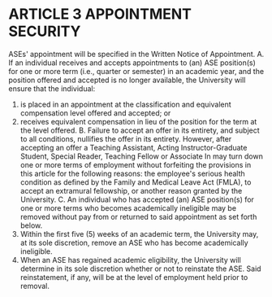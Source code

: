 # ARTICLE 3 APPOINTMENT SECURITY 

ASEs' appointment will be specified in the Written Notice of Appointment.
A. If an individual receives and accepts appointments to (an) ASE position(s) for one or more term (i.e., quarter or semester) in an academic year, and the position offered and accepted is no longer available, the University will ensure that the individual:

1. is placed in an appointment at the classification and equivalent compensation level offered and accepted; or
2. receives equivalent compensation in lieu of the position for the term at the level offered.
B. Failure to accept an offer in its entirety, and subject to all conditions, nullifies the offer in its entirety. However, after accepting an offer a Teaching Assistant, Acting Instructor-Graduate Student, Special Reader, Teaching Fellow or Associate In may turn down one or more terms of employment without forfeiting the provisions in this article for the following reasons: the employee's serious health condition as defined by the Family and Medical Leave Act (FMLA), to accept an extramural fellowship, or another reason granted by the University.
C. An individual who has accepted (an) ASE position(s) for one or more terms who becomes academically ineligible may be removed without pay from or returned to said appointment as set forth below.
3. Within the first five (5) weeks of an academic term, the University may, at its sole discretion, remove an ASE who has become academically ineligible.
4. When an ASE has regained academic eligibility, the University will determine in its sole discretion whether or not to reinstate the ASE. Said reinstatement, if any, will be at the level of employment held prior to removal.
